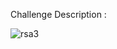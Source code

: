 Challenge Description :





![rsa3](https://user-images.githubusercontent.com/56357203/135624423-58cecdef-15bb-46f1-b9a3-5cce6ce4f9c6.PNG)

